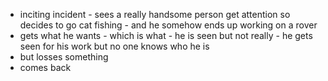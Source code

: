 - inciting incident - sees a really handsome person get attention so decides to go cat fishing - and he somehow ends up working on a rover
- gets what he wants - which is what - he is seen but not really - he gets seen for his work but no one knows who he is 
- but losses something 
- comes back
